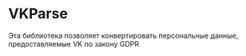 # VKParse

Эта библиотека позволяет конвертировать персональные данные, предоставляемые VK по закону GDPR
